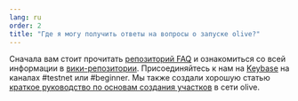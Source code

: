 ```yaml
---
lang: ru
order: 2
title: "Где я могу получить ответы на вопросы о запуске olive?"
---
```


Сначала вам стоит прочитать [репозиторий FAQ](https://github.com/olive-Network/olive-blockchain/wiki/FAQ) и ознакомиться со  всей информации в [вики-репозитории](https://github.com/olive-Network/olive-blockchain/wiki/). Присоединяйтесь к нам на [Keybase](https://keybase.io/team/olive_network.public) на каналах #testnet или #beginner. Мы также создали хорошую статью [краткое руководство по основам создания участков](https://www.olive.net/2021/02/22/plotting-basics.html) в сети olive.
